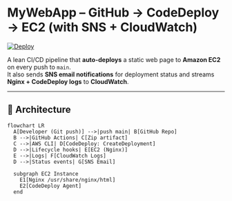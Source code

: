 # MyWebApp – GitHub → CodeDeploy → EC2 (with SNS + CloudWatch)

[![Deploy](https://github.com/khqayyum/mywebapp/actions/workflows/deploy.yml/badge.svg)](./.github/workflows/deploy.yml)

A lean CI/CD pipeline that **auto-deploys** a static web page to **Amazon EC2** on every push to `main`.  
It also sends **SNS email notifications** for deployment status and streams **Nginx + CodeDeploy logs** to **CloudWatch**.

---

## 🧱 Architecture

```mermaid
flowchart LR
  A[Developer (Git push)] -->|push main| B[GitHub Repo]
  B -->|GitHub Actions| C[Zip artifact]
  C -->|AWS CLI| D[CodeDeploy: CreateDeployment]
  D -->|Lifecycle hooks| E[EC2 (Nginx)]
  E -->|Logs| F[CloudWatch Logs]
  D -->|Status events| G[SNS Email]

  subgraph EC2 Instance
    E1[Nginx /usr/share/nginx/html]
    E2[CodeDeploy Agent]
  end
```
